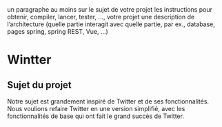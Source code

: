 ##

un paragraphe au moins sur le sujet de votre projet
les instructions pour obtenir, compiler, lancer, tester, …, votre projet
une description de l’architecture (quelle partie interagit avec quelle partie, par ex., database, pages spring, spring REST, Vue, …)

# Wintter

## Sujet du projet

Notre sujet est grandement inspiré de Twitter et de ses fonctionnalités.
Nous voulions refaire Twitter en une version simplifié, avec les fonctionnalités de base qui ont fait le grand succès de Twitter.
